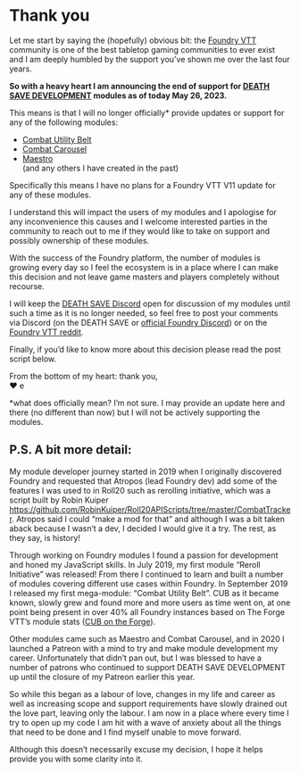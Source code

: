 # Thank you
Let me start by saying the (hopefully) obvious bit: the [Foundry VTT](https://foundryvtt.com) community is one of the best tabletop gaming communities to ever exist and I am deeply humbled by the support you’ve shown me over the last four years.

**So with a heavy heart I am announcing the end of support for [DEATH SAVE DEVELOPMENT](https://github.com/death-save) modules as of today May 26, 2023.**

This means is that I will no longer officially* provide updates or support for any of the following modules:
- [Combat Utility Belt](https://foundryvtt.com/packages/combat-utility-belt)
- [Combat Carousel](https://foundryvtt.com/packages/combat-carousel)
- [Maestro](https://foundryvtt.com/packages/maestro)  
(and any others I have created in the past)

Specifically this means I have no plans for a Foundry VTT V11 update for any of these modules.

I understand this will impact the users of my modules and I apologise for any inconvenience this causes and I welcome interested parties in the community to reach out to me if they would like to take on support and possibly ownership of these modules.

With the success of the Foundry platform, the number of modules is growing every day so I feel the ecosystem is in a place where I can make this decision and not leave game masters and players completely without recourse.

I will keep the [DEATH SAVE Discord](https://discord.gg/wwH7DQc) open for discussion of my modules until such a time as it is no longer needed, so feel free to post your comments via Discord (on the DEATH SAVE or [official Foundry Discord](https://discord.gg/foundryvtt)) or on the [Foundry VTT reddit](https://www.reddit.com/r/FoundryVTT/). 

Finally, if you’d like to know more about this decision please read the post script below.

From the bottom of my heart: thank you,  
❤️ e

*what does officially mean? I’m not sure. I may provide an update here and there (no different than now) but I will not be actively supporting the modules.

## P.S. A bit more detail:

My module developer journey started in 2019 when I originally discovered Foundry and requested that Atropos (lead Foundry dev) add some of the features I was used to in Roll20 such as rerolling initiative, which was a script built by Robin Kuiper https://github.com/RobinKuiper/Roll20APIScripts/tree/master/CombatTracker. Atropos said I could “make a mod for that” and although I was a bit taken aback because I wasn’t a dev, I decided I would give it a try. The rest, as they say, is history! 

Through working on Foundry modules I found a passion for development and honed my JavaScript skills. In July 2019, my first module “Reroll Initiative” was released! From there I continued to learn and built a number of modules covering different use cases within Foundry. In September 2019 I released my first mega-module: “Combat Utility Belt”. CUB as it became known, slowly grew and found more and more users as time went on, at one point being present in over 40% all Foundry instances based on The Forge VTT’s module stats ([CUB on the Forge](https://forge-vtt.com/bazaar#type=module&package=combat-utility-belt)).

Other modules came such as Maestro and Combat Carousel, and in 2020 I launched a Patreon with a mind to try and make module development my career. Unfortunately that didn’t pan out, but I was blessed to have a number of patrons who continued to support DEATH SAVE DEVELOPMENT up until the closure of my Patreon earlier this year.

So while this began as a labour of love, changes in my life and career as well as increasing scope and support requirements have slowly drained out the love part, leaving only the labour. I am now in a place where every time I try to open up my code I am hit with a wave of anxiety about all the things that need to be done and I find myself unable to move forward.

Although this doesn’t necessarily excuse my decision, I hope it helps provide you with some clarity into it.

